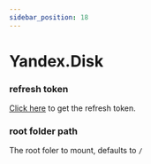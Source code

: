 ```yaml
---
sidebar_position: 18
---
```


# Yandex.Disk

### refresh token
[Click here](https://oauth.yandex.com/authorize?response_type=code&client_id=a78d5a69054042fa936f6c77f9a0ae8b) to get the refresh token.

### root folder path
The root foler to mount, defaults to `/`